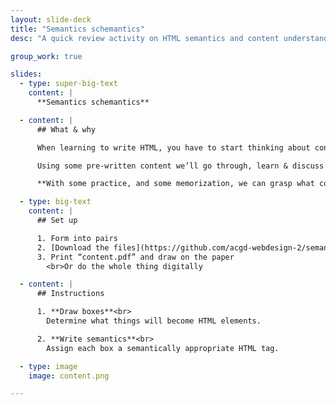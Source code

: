 ```yaml
---
layout: slide-deck
title: "Semantics schemantics"
desc: "A quick review activity on HTML semantics and content understanding."

group_work: true

slides:
  - type: super-big-text
    content: |
      **Semantics schemantics**

  - content: |
      ## What & why

      When learning to write HTML, you have to start thinking about content differently—about its purpose and meaning.

      Using some pre-written content we’ll go through, learn & discuss how & why choose HTML tags.

      **With some practice, and some memorization, we can grasp what content HTML describes.**

  - type: big-text
    content: |
      ## Set up

      1. Form into pairs
      2. [Download the files](https://github.com/acgd-webdesign-2/semantics-schemantics/archive/master.zip)
      3. Print “content.pdf” and draw on the paper
        <br>Or do the whole thing digitally

  - content: |
      ## Instructions

      1. **Draw boxes**<br>
        Determine what things will become HTML elements.

      2. **Write semantics**<br>
        Assign each box a semantically appropriate HTML tag.

  - type: image
    image: content.png

---
```

